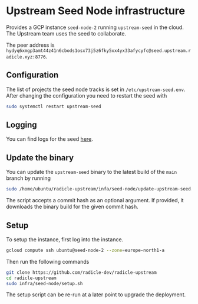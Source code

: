 # Upstream Seed Node infrastructure

Provides a GCP instance `seed-node-2` running `upstream-seed` in the cloud. The
Upstream team uses the seed to collaborate.

The peer address is `hydyq6xmgp3amt44z41n6cbods1osx73j5z6fky5xx4yx33afycyfc@seed.upstream.radicle.xyz:8776`.

## Configuration

The list of projects the seed node tracks is set in `/etc/upstream-seed.env`.
After changing the configuration you need to restart the seed with

```bash
sudo systemctl restart upstream-seed
```

## Logging

You can find logs for the seed [here](https://cloudlogging.app.goo.gl/AEcmLeCyix5iY4AY8).

## Update the binary

You can update the `upstream-seed` binary to the latest build of the `main`
branch by running

```bash
sudo /home/ubuntu/radicle-upstream/infa/seed-node/update-upstream-seed.sh
```

The script accepts a commit hash as an optional argument. If provided, it
downloads the binary build for the given commit hash.

## Setup

To setup the instance, first log into the instance.

```bash
gcloud compute ssh ubuntu@seed-node-2 --zone=europe-north1-a
```

Then run the following commands

```bash
git clone https://github.com/radicle-dev/radicle-upstream
cd radicle-upstream
sudo infra/seed-node/setup.sh
```

The setup script can be re-run at a later point to upgrade the deployment.
